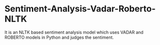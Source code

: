 # Sentiment-Analysis-Vadar-Roberto-NLTK
It is an NLTK based sentiment analysis model which uses VADAR and ROBERTO models in Python and judges the sentiment.
